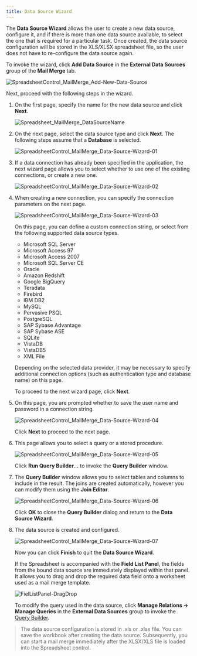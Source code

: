 ```yaml
---
title: Data Source Wizard
---
```

The **Data Source Wizard** allows the user to create a new data source, configure it, and if there is more than one data source available, to select the one that is required for a particular task. Once created, the data source configuration will be stored in the XLS/XLSX spreadsheet file, so the user does not have to re-configure the data source again.

To invoke the wizard, click **Add Data Source** in the **External Data Sources** group of the **Mail Merge** tab.

![SpreadsheetControl_MailMerge_Add-New-Data-Source](../../../images/Img25339.png)

Next, proceed with the following steps in the wizard.
1. On the first page, specify the name for the new data source and click **Next**.
	
	![Spreadsheet_MailMerge_DataSourceName](../../../images/Img121418.png)
2. On the next page, select the data source type and click **Next**. The following steps assume that a **Database** is selected.
	
	![SpreadsheetControl_MailMerge_Data-Source-Wizard-01](../../../images/Img25332.png)
3. If a data connection has already been specified in the application, the next wizard page allows you to select whether to use one of the existing connections, or create a new one.
	
	![SpreadsheetControl_MailMerge_Data-Source-Wizard-02](../../../images/Img25333.png)
4. When creating a new connection, you can specify the connection parameters on the next page.
	
	![SpreadsheetControl_MailMerge_Data-Source-Wizard-03](../../../images/Img25334.png)
	
	On this page, you can define a custom connection string, or select from the following supported data source types.
	* Microsoft SQL Server
	* Microsoft Access 97
	* Microsoft Access 2007
	* Microsoft SQL Server CE
	* Oracle
	* Amazon Redshift
	* Google BigQuery
	* Teradata
	* Firebird
	* IBM DB2
	* MySQL
	* Pervasive PSQL
	* PostgreSQL
	* SAP Sybase Advantage
	* SAP Sybase ASE
	* SQLite
	* VistaDB
	* VistaDB5
	* XML File
	
	Depending on the selected data provider, it may be necessary to specify additional connection options (such as authentication type and database name) on this page.
	
	To proceed to the next wizard page, click **Next**.
5. On this page, you are prompted whether to save the user name and password in a connection string.
	
	![SpreadsheetControl_MailMerge_Data-Source-Wizard-04](../../../images/Img25335.png)
	
	Click **Next** to proceed to the next page.
6. This page allows you to select a query or a stored procedure.
	
	![SpreadsheetControl_MailMerge_Data-Source-Wizard-05](../../../images/Img25336.png)
	
	Click **Run Query Builder...** to invoke the **Query Builder** window.
7. The **Query Builder** window allows you to select tables and columns to include in the result. The joins are created automatically, however you can modify them using the **Join Editor**.
	
	![SpreadsheetControl_MailMerge_Data-Source-Wizard-06](../../../images/Img25337.png)
	
	Click **OK** to close the **Query Builder** dialog and return to the **Data Source Wizard**.
8. The data source is created and configured.
	
	![SpreadsheetControl_MailMerge_Data-Source-Wizard-07](../../../images/Img25338.png)
	
	Now you can click **Finish** to quit the **Data Source Wizard**.
	
	If the Spreadsheet is accompanied with the **Field List Panel**, the fields from the bound data source are immediately displayed within that panel. It allows you to drag and drop the required data field onto a worksheet used as a mail merge template.
	
	![FielListPanel-DragDrop](../../../images/Img25563.png)
	
	To modify the query used in the data source, click **Manage Relations -> Manage Queries** in the **External Data Sources** group to invoke the [Query Builder](../../../../interface-elements-for-desktop/articles/spreadsheet/mail-merge/query-builder.md).

> The data source configuration is stored in .xls or .xlsx file. You can save the workbook after creating the data source. Subsequently, you can start a mail merge immediately after the XLSX/XLS file is loaded into the Spreadsheet control.